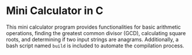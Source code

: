 # Mini Calculator in C

This mini calculator program provides functionalities for basic arithmetic operations, finding the greatest common divisor (GCD), calculating square roots, and determining if two input strings are anagrams. Additionally, a bash script named `build` is included to automate the compilation process.
